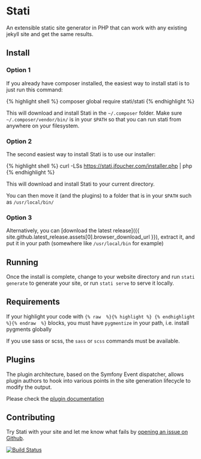 
# Stati

An extensible static site generator in PHP that can work with any existing jekyll site and get the same results.


## Install

### Option 1

If you already have composer installed, the easiest way to install stati is to just run this command: 

{% highlight shell %}
composer global require stati/stati
{% endhighlight %}

This will download and install Stati in the `~/.composer` folder. Make sure `~/.composer/vendor/bin/` is in your `$PATH` so that you can run stati from anywhere on your filesystem.

### Option 2

The second easiest way to install Stati is to use our installer:

{% highlight shell %}
curl -LSs https://stati.jfoucher.com/installer.php | php
{% endhighlight %}

This will download and install Stati to your current directory.

You can then move it (and the plugins) to a folder that is in your `$PATH` such as `/usr/local/bin/`

### Option 3

Alternatively, you can [download the latest release]({{ site.github.latest_release.assets[0].browser_download_url }}), extract it, and put it in your path (somewhere like `/usr/local/bin` for example)

## Running

Once the install is complete, change to your website directory and run `stati generate` to generate your site, or run `stati serve` to serve it locally.

## Requirements

If your highlight your code with `{% raw  %}{% highlight %} {% endhighlight %}{% endraw  %}` blocks, you must have `pygmentize` in your path, i.e. install pygments globally

If you use sass or scss, the `sass` or `scss` commands must be available.

## Plugins

The plugin architecture, based on the Symfony Event dispatcher, allows plugin authors to hook into various points in the site generation lifecycle to modify the output.

Please check the [plugin documentation](plugins.md)

## Contributing

Try Stati with your site and let me know what fails by [opening an issue on Github](https://github.com/jfoucher/stati/issues).

[![Build Status](https://travis-ci.org/jfoucher/stati.svg?branch=master)](https://travis-ci.org/jfoucher/stati)